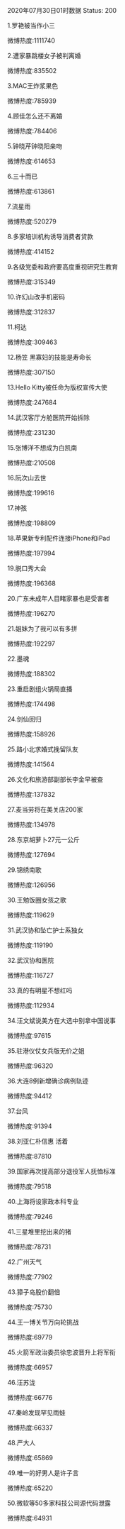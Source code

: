2020年07月30日01时数据
Status: 200

1.罗艳被当作小三

微博热度:1111740

2.遭家暴跳楼女子被判离婚

微博热度:835502

3.MAC王炸浆果色

微博热度:785939

4.顾佳怎么还不离婚

微博热度:784406

5.钟晓芹钟晓阳亲吻

微博热度:614653

6.三十而已

微博热度:613861

7.流星雨

微博热度:520279

8.多家培训机构诱导消费者贷款

微博热度:414152

9.各级党委和政府要高度重视研究生教育

微博热度:315349

10.许幻山改手机密码

微博热度:312837

11.柯达

微博热度:309463

12.杨笠 黑寡妇的技能是寿命长

微博热度:307150

13.Hello Kitty被任命为版权宣传大使

微博热度:247684

14.武汉客厅方舱医院开始拆除

微博热度:231230

15.张博洋不想成为白凯南

微博热度:210508

16.阮次山去世

微博热度:199616

17.神孩

微博热度:198809

18.苹果新专利配件连接iPhone和iPad

微博热度:197994

19.脱口秀大会

微博热度:196368

20.广东未成年人目睹家暴也是受害者

微博热度:196270

21.姐妹为了我可以有多拼

微博热度:192297

22.墨魂

微博热度:188302

23.重启剧组火锅局直播

微博热度:174498

24.剑仙回归

微博热度:158926

25.路小北求婚式挽留队友

微博热度:141564

26.文化和旅游部副部长李金早被查

微博热度:137832

27.麦当劳将在美关店200家

微博热度:134978

28.东京胡萝卜27元一公斤

微博热度:127694

29.锦绣南歌

微博热度:126956

30.王勉饭圈女孩之歌

微博热度:119629

31.武汉协和坠亡护士系独女

微博热度:119190

32.武汉协和医院

微博热度:116727

33.真的有明星不想红吗

微博热度:112934

34.汪文斌说美方在大选中别拿中国说事

微博热度:97615

35.驻港仪仗女兵版无价之姐

微博热度:96320

36.大连8例新增确诊病例轨迹

微博热度:94412

37.台风

微博热度:91394

38.刘亚仁朴信惠 活着

微博热度:87810

39.国家再次提高部分退役军人抚恤标准

微博热度:79518

40.上海将设家政本科专业

微博热度:79246

41.三星堆里挖出来的猪

微博热度:78731

42.广州天气

微博热度:77902

43.獐子岛股价翻倍

微博热度:75730

44.王一博关节万向轮挑战

微博热度:69779

45.火箭军政治委员徐忠波晋升上将军衔

微博热度:66957

46.汪苏泷

微博热度:66776

47.秦岭发现罕见雨蛙

微博热度:66337

48.严大人

微博热度:65869

49.唯一的好男人是许子言

微博热度:65220

50.微软等50多家科技公司源代码泄露

微博热度:64931


